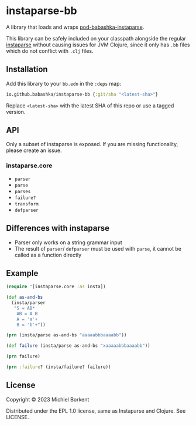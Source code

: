 # instaparse-bb

A library that loads and wraps [pod-babashka-instaparse](https://github.com/babashka/pod-babashka-instaparse).

This library can be safely included on your classpath alongside the regular
[instaparse](https://github.com/Engelberg/instaparse) without causing issues for
JVM Clojure, since it only has `.bb` files which do not conflict with `.clj`
files.

## Installation

Add this library to your `bb.edn` in the `:deps` map:

``` clojure
io.github.babashka/instaparse-bb {:git/sha "<latest-sha>"}
```

Replace `<latest-sha>` with the latest SHA of this repo or use a tagged version.

## API

Only a subset of instaparse is exposed. If you are missing functionality, please create an issue.

### instaparse.core

- `parser`
- `parse`
- `parses`
- `failure?`
- `transform`
- `defparser`

## Differences with instaparse

- Parser only works on a string grammar input
- The result of `parser`/ `defparser` must be used with `parse`, it cannot be called as a function directly

## Example

``` clojure
(require '[instaparse.core :as insta])

(def as-and-bs
  (insta/parser
   "S = AB*
    AB = A B
    A = 'a'+
    B = 'b'+"))

(prn (insta/parse as-and-bs "aaaaabbbaaaabb"))

(def failure (insta/parse as-and-bs "xaaaaabbbaaaabb"))

(prn failure)

(prn :failure? (insta/failure? failure))
```

## License

Copyright © 2023 Michiel Borkent

Distributed under the EPL 1.0 license, same as Instaparse and Clojure. See LICENSE.
